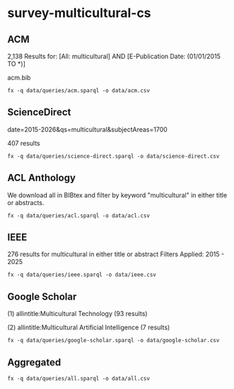 # survey-multicultural-cs



## ACM

2,138 Results for: [All: multicultural] AND [E-Publication Date: (01/01/2015 TO *)]

acm.bib

`fx -q data/queries/acm.sparql -o data/acm.csv`

## ScienceDirect

date=2015-2026&qs=multicultural&subjectAreas=1700

407 results

`fx -q data/queries/science-direct.sparql -o data/science-direct.csv`

## ACL Anthology

We download all in BIBtex and filter by keyword "multicultural" in either title or abstracts.

`fx -q data/queries/acl.sparql -o data/acl.csv`

## IEEE

276 results for multicultural in either title or abstract
 Filters Applied: 2015 - 2025

`fx -q data/queries/ieee.sparql -o data/ieee.csv`
 
## Google Scholar


(1) allintitle:Multicultural Technology (93 results)

(2) allintitle:Multicultural Artificial Intelligence (7 results)

`fx -q data/queries/google-scholar.sparql -o data/google-scholar.csv`

## Aggregated

`fx -q data/queries/all.sparql -o data/all.csv`